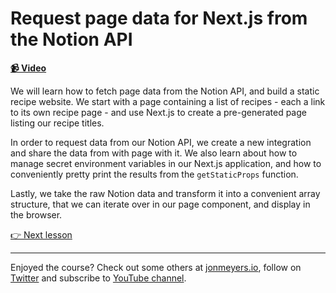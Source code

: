 # Request page data for Next.js from the Notion API

**[📹 Video](https://egghead.io/lessons/next-js-request-page-data-for-next-js-from-the-notion-api)**

We will learn how to fetch page data from the Notion API, and build a static recipe website. We start with a page containing a list of recipes - each a link to its own recipe page - and use Next.js to create a pre-generated page listing our recipe titles.

In order to request data from our Notion API, we create a new integration and share the data from with page with it. We also learn about how to manage secret environment variables in our Next.js application, and how to conveniently pretty print the results from the `getStaticProps` function.

Lastly, we take the raw Notion data and transform it into a convenient array structure, that we can iterate over in our page component, and display in the browser.

[👉 Next lesson](/03-request-block-data)

---

Enjoyed the course? Check out some others at [jonmeyers.io](https://jonmeyers.io/courses), follow on [Twitter](https://twitter.com/_dijonmusters) and subscribe to [YouTube channel](https://www.youtube.com/channel/UCPitAIwktfCfcMR4kDWebDQ).
